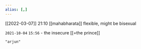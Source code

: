 ```yaml
---
alias: [,]
---
```


[[2022-03-07]] 21:10 [[mahabharata]]
flexible, might be bisexual

`2021-10-04`  `15:56`
	- the insecure [[=the prince]]
```query
"arjun"
```